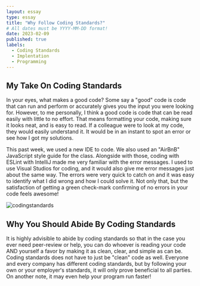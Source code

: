 ```yaml
---
layout: essay
type: essay
title: "Why Follow Coding Standards?"
# All dates must be YYYY-MM-DD format!
date: 2023-02-09
published: true
labels:
  - Coding Standards
  - Implentation
  - Programming
---
```


## My Take On Coding Standards

In your eyes, what makes a good code? Some say a "good" code is code that can run and perform or accurately gives you the input you were looking for. However, to me personally, I think a good code is code that can be read easily with little to no effort. That means formatting your code, making sure it looks neat, and is easy to read. If a colleague were to look at my code, they would easily understand it. It would be in an instant to spot an error or see how I got my solutions. 

This past week, we used a new IDE to code. We also used an "AirBnB" JavaScript style guide for the class. Alongside with those, coding with ESLint with IntelliJ made me very familiar with the error messages. I used to use Visual Studios for coding, and it would also give me error messages just about the same way. The errors were very quick to catch on and it was easy to identify what I did wrong and how I could solve it. Not only that, but the satisfaction of getting a green check-mark confirming of no errors in your code feels awesome!


![codingstandards](https://user-images.githubusercontent.com/122927921/218051187-ac759ac1-10ca-454c-a13d-8b89c50297eb.jpeg)



## Why You Should Abide By Coding Standards

It is highly advisible to abide by coding standards so that in the case you ever need peer-review or help, you can do whoever is reading your code AND yourself a favor by making it as clean, clear, and simple as can be. Coding standards does not have to just be "clean" code as well. Everyone and every company has different coding standards, but by following your own or your employerʻs standards, it will only prove beneficial to all parties. On another note, it may even help your program run faster! 
